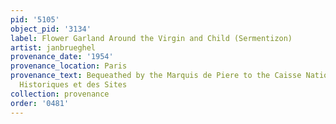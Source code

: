 ```yaml
---
pid: '5105'
object_pid: '3134'
label: Flower Garland Around the Virgin and Child (Sermentizon)
artist: janbrueghel
provenance_date: '1954'
provenance_location: Paris
provenance_text: Bequeathed by the Marquis de Piere to the Caisse National des Monuments
  Historiques et des Sites
collection: provenance
order: '0481'
---
```

